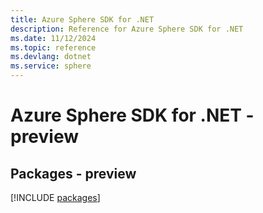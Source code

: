 ```yaml
---
title: Azure Sphere SDK for .NET
description: Reference for Azure Sphere SDK for .NET
ms.date: 11/12/2024
ms.topic: reference
ms.devlang: dotnet
ms.service: sphere
---
```

# Azure Sphere SDK for .NET - preview
## Packages - preview
[!INCLUDE [packages](sphere-index.md)]